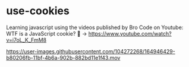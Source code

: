 # use-cookies
Learning javascript using the videos published by Bro Code on Youtube:
WTF is a JavaScript cookie? 🍪 -> https://www.youtube.com/watch?v=i7oL_K_FmM8



https://user-images.githubusercontent.com/104272268/164946429-b80206fb-11bf-4b6a-902b-882bd11e1f43.mov
